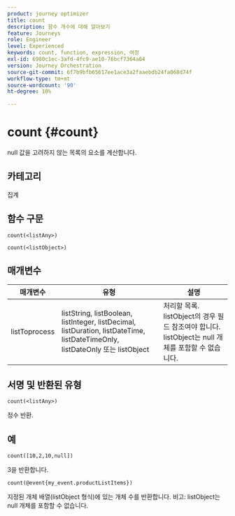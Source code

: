 ```yaml
---
product: journey optimizer
title: count
description: 함수 개수에 대해 알아보기
feature: Journeys
role: Engineer
level: Experienced
keywords: count, function, expression, 여정
exl-id: 6980c1ec-3afd-4fc9-ae10-76bcf7364a04
version: Journey Orchestration
source-git-commit: 6f7b9bfb65617ee1ace3a2faaebdb24fa068d74f
workflow-type: tm+mt
source-wordcount: '90'
ht-degree: 10%

---
```


# count {#count}

null 값을 고려하지 않는 목록의 요소를 계산합니다.

## 카테고리

집계

## 함수 구문

`count(<listAny>)`

`count(<listObject>)`

## 매개변수

| 매개변수 | 유형 | 설명 |
|-----------|------------------|------------------|
| listToprocess | listString, listBoolean, listInteger, listDecimal, listDuration, listDateTime, listDateTimeOnly, listDateOnly 또는 listObject | 처리할 목록. listObject의 경우 필드 참조여야 합니다. listObject는 null 개체를 포함할 수 없습니다. |

## 서명 및 반환된 유형

`count(<listAny>)`

정수 반환.

## 예

`count([10,2,10,null])`

3을 반환합니다.

`count(@event{my_event.productListItems})`

지정된 개체 배열(listObject 형식)에 있는 개체 수를 반환합니다. 비고: listObject는 null 개체를 포함할 수 없습니다.
